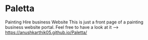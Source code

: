 # Paletta
Painting Hire business Website
This is just a front page of a painting business website portal.
Feel free to have a look at it --> https://anushkarthik05.github.io/Paletta/
